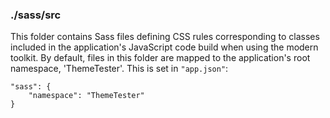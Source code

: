 ### ./sass/src

This folder contains Sass files defining CSS rules corresponding to classes
included in the application's JavaScript code build when using the modern toolkit.
By default, files in this folder are mapped to the application's root namespace, 'ThemeTester'.
This is set in `"app.json"`:

    "sass": {
        "namespace": "ThemeTester"
    }